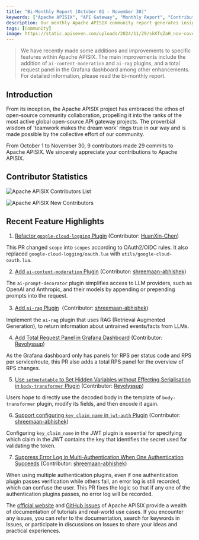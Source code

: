 ```yaml
---
title: "Bi-Monthly Report (October 01 - November 30)"
keywords: ["Apache APISIX", "API Gateway", "Monthly Report", "Contributor"]
description: Our monthly Apache APISIX community report generates insights into the project's monthly developments. The reports provide a pathway into the Apache APISIX community, ensuring that you stay well-informed and actively involved.
tags: [Community]
image: https://static.apiseven.com/uploads/2024/11/29/skKTqZaH_nov-cover-en.png
---
```


> We have recently made some additions and improvements to specific features within Apache APISIX. The main improvements include the addition of `ai-content-moderation` and `ai-rag` plugins, and a total request panel in the Grafana dashboard among other enhancements. For detailed information, please read the bi-monthly report.
<!--truncate-->
## Introduction

From its inception, the Apache APISIX project has embraced the ethos of open-source community collaboration, propelling it into the ranks of the most active global open-source API gateway projects. The proverbial wisdom of 'teamwork makes the dream work' rings true in our way and is made possible by the collective effort of our community.

From October 1 to November 30, 9 contributors made 29 commits to Apache APISIX. We sincerely appreciate your contributions to Apache APISIX.

## Contributor Statistics

![Apache APISIX Contributors List](https://static.apiseven.com/uploads/2024/11/29/7z0d7q0r_contributors-nov.png)

![Apache APISIX New Contributors](https://static.apiseven.com/uploads/2024/11/29/WZfXkBqp_nov-new-contributors.png)

## Recent Feature Highlights

1. [Refactor `google-cloud-logging` Plugin](https://github.com/apache/apisix/pull/11596) (Contributor: [HuanXin-Chen](https://github.com/HuanXin-Chen))

This PR changed `scope` into `scopes` according to OAuth2/OIDC rules. It also replaced `google-cloud-logging/oauth.lua` with `utils/google-cloud-oauth.lua`.

2. [Add `ai-content-moderation` Plugin](https://github.com/apache/apisix/pull/11541) (Contributor: [shreemaan-abhishek](https://github.com/shreemaan-abhishek))

The `ai-prompt-decorator` plugin simplifies access to LLM providers, such as OpenAI and Anthropic, and their models by appending or prepending prompts into the request.

3. [Add `ai-rag` Plugin](https://github.com/apache/apisix/pull/11568)（Contributor: [shreemaan-abhishek](https://github.com/shreemaan-abhishek))

Implement the `ai-rag` plugin that uses RAG (Retrieval Augmented Generation), to return information about untrained events/facts from LLMs.

4. [Add Total Request Panel in Grafana Dashboard](https://github.com/apache/apisix/pull/11692) (Contributor: [Revolyssup](https://github.com/Revolyssup))

As the Grafana dashboard only has panels for RPS per status code and RPS per service/route, this PR also adds a total RPS panel for the overview of RPS changes.

5. [Use `setmetatable` to Set Hidden Variables without Effecting Serialisation in `body-transformer` Plugin](https://github.com/apache/apisix/pull/11770) (Contributor: [Revolyssup](https://github.com/Revolyssup))

Users hope to directly use the decoded body in the template of `body-transformer` plugin, modify its fields, and then encode it again.

6. [Support configuring `key_claim_name` in `jwt-auth` Plugin](https://github.com/apache/apisix/pull/11772) (Contributor: [shreemaan-abhishek](https://github.com/shreemaan-abhishek))

Configuring `key_claim_name` in the JWT plugin is essential for specifying which claim in the JWT contains the key that identifies the secret used for validating the token.

7. [Suppress Error Log in Multi-Authentication When One Authentication Succeeds](https://github.com/apache/apisix/pull/11775) (Contributor: [shreemaan-abhishek](https://github.com/shreemaan-abhishek))

When using multiple authentication plugins, even if one authentication plugin passes verification while others fail, an error log is still recorded, which can confuse the user. This PR fixes the logic so that if any one of the authentication plugins passes, no error log will be recorded.

The [official website](https://apisix.apache.org/) and [GitHub Issues](https://github.com/apache/apisix/issues) of Apache APISIX provide a wealth of documentation of tutorials and real-world use cases. If you encounter any issues, you can refer to the documentation, search for keywords in Issues, or participate in discussions on Issues to share your ideas and practical experiences.
